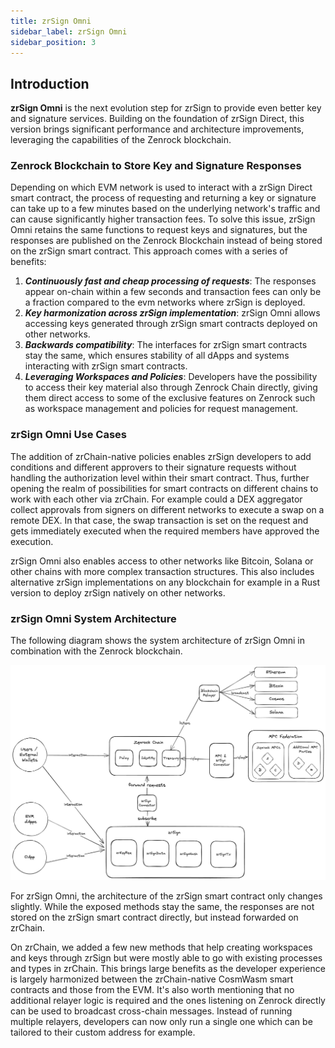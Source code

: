 ```yaml
---
title: zrSign Omni
sidebar_label: zrSign Omni
sidebar_position: 3
---
```


## Introduction

**zrSign Omni** is the next evolution step for zrSign to provide even better key and signature services. Building on the foundation of zrSign Direct, this version brings significant performance and architecture improvements, leveraging the capabilities of the Zenrock blockchain. 

### Zenrock Blockchain to Store Key and Signature Responses

Depending on which EVM network is used to interact with a zrSign Direct smart contract, the process of requesting and returning a key or signature can take up to a few minutes based on the underlying network's traffic and can cause significantly higher transaction fees. To solve this issue, zrSign Omni retains the same functions to request keys and signatures, but the responses are published on the Zenrock Blockchain instead of being stored on the zrSign smart contract. 
This approach comes with a series of benefits: 

1. ***Continuously fast and cheap processing of requests***: The responses appear on-chain within a few seconds and transaction fees can only be a fraction compared to the evm networks where zrSign is deployed.
2. ***Key harmonization across zrSign implementation***: zrSign Omni allows accessing keys generated through zrSign smart contracts deployed on other networks. 
3. ***Backwards compatibility***: The interfaces for zrSign smart contracts stay the same, which ensures stability of all dApps and systems interacting with zrSign smart contracts.
4. ***Leveraging Workspaces and Policies***: Developers have the possibility to access their key material also through Zenrock Chain directly, giving them direct access to some of the exclusive features on Zenrock such as workspace management and policies for request management.

### zrSign Omni Use Cases

The addition of zrChain-native policies enables zrSign developers to add conditions and different approvers to their signature requests without handling the authorization level within their smart contract. Thus, further opening the realm of possibilities for smart contracts on different chains to work with each other via zrChain. For example could a DEX aggregator collect approvals from signers on different networks to execute a swap on a remote DEX. In that case, the swap transaction is set on the request and gets immediately executed when the required members have approved the execution.

zrSign Omni also enables access to other networks like Bitcoin, Solana or other chains with more complex transaction structures. This also includes alternative zrSign implementations on any blockchain for example in a Rust version to deploy zrSign natively on other networks. 

### zrSign Omni System Architecture

The following diagram shows the system architecture of zrSign Omni in combination with the Zenrock blockchain. 

![ zrSign Omni Architecture](../../../static/img/zrSignV2.png)

For zrSign Omni, the architecture of the zrSign smart contract only changes slightly. While the exposed methods stay the same, the responses are not stored on the zrSign smart contract directly, but instead forwarded on zrChain. 

On zrChain, we added a few new methods that help creating workspaces and keys through zrSign but were mostly able to go with existing processes and types in zrChain. This brings large benefits as the developer experience is largely harmonized between the zrChain-native CosmWasm smart contracts and those from the EVM. 
It's also worth mentioning that no additional relayer logic is required and the ones listening on Zenrock directly can be used to broadcast cross-chain messages. Instead of running multiple relayers, developers can now only run a single one which can be tailored to their custom address for example.